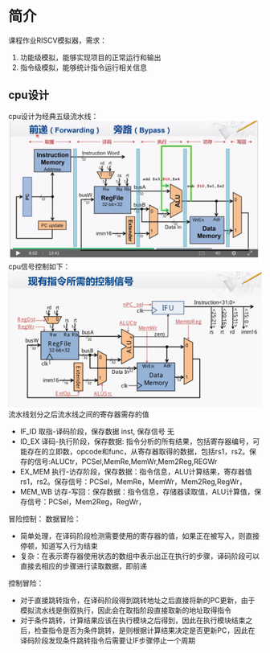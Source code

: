 #  简介 #
课程作业RISCV模拟器，需求：
1. 功能级模拟，能够实现项目的正常运行和输出
2. 指令级模拟，能够统计指令运行相关信息



## cpu设计 ##
cpu设计为经典五级流水线：
![流水线划分](book/流水线划分.png)
cpu信号控制如下：
![控制信号选择](book/控制信号选择.png)
流水线划分之后流水线之间的寄存器需存的值

- IF_ID  取指-译码阶段，保存数据 inst,  保存信号 无
- ID_EX 译码-执行阶段，保存数据: 指令分析的所有结果，包括寄存器编号，可能存在的立即数，opcode和func，从寄存器取得的数据，包括rs1，rs2。保存的信号:ALUCtr，PCSel,MemRe,MemWr,Mem2Reg,REGWr
- EX_MEM 执行-访存阶段，保存数据：指令信息，ALU计算结果，寄存器值rs1，rs2。保存信号：PCSel，MemRe，MemWr，Mem2Reg,RegWr，
- MEM_WB 访存-写回：保存数据：指令信息，存储器读取值，ALU计算值，保存信号：PCSel，Mem2Reg，RegWr，

冒险控制：
数据冒险：
- 简单处理，在译码阶段检测需要使用的寄存器的值，如果正在被写入，则直接停顿，知道写入行为结束
- 复杂：在表示寄存器使用状态的数组中表示出正在执行的步骤，译码阶段可以直接去相应的步骤进行读取数据，即前递

控制冒险：
- 对于直接跳转指令，在译码阶段得到跳转地址之后直接将新的PC更新，由于模拟流水线是倒叙执行，因此会在取指阶段直接取新的地址取得指令
- 对于条件跳转，计算结果应该在执行模块之后得到，因此在执行模块结束之后，检查指令是否为条件跳转，是则根据计算结果决定是否更新PC，因此在译码阶段发现条件跳转指令后需要让IF步骤停止一个周期